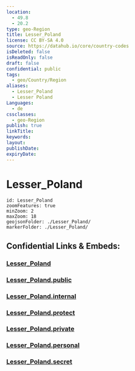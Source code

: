 ```yaml
---
location:
  - 49.8
  - 20.2
type: geo-Region
title: Lesser_Poland
license: CC BY-SA 4.0
source: https://datahub.io/core/country-codes
isDeleted: false
isReadOnly: false
draft: false
confidential: public
tags:
  - geo/Country/Region
aliases:
  - Lesser_Poland
  - Lesser Poland
Languages:
  - de
cssclasses:
  - geo-Region
publish: true
linkTitle:
keywords:
layout:
publishDate:
expiryDate:
---
```


# Lesser_Poland

```leaflet
id: Lesser_Poland
zoomFeatures: true 
minZoom: 2 
maxZoom: 18
geojsonFolder: ./Lesser_Poland/
markerFolder: ./Lesser_Poland/
```


## Confidential Links & Embeds: 

### [Lesser_Poland](/_Standards/Earth/Continent/Europe/Europe~East/Poland/Provinces~Poland/Lesser_Poland.md) 

### [Lesser_Poland.public](/_public/Earth/Continent/Europe/Europe~East/Poland/Provinces~Poland/Lesser_Poland.public.md) 

### [Lesser_Poland.internal](/_internal/Earth/Continent/Europe/Europe~East/Poland/Provinces~Poland/Lesser_Poland.internal.md) 

### [Lesser_Poland.protect](/_protect/Earth/Continent/Europe/Europe~East/Poland/Provinces~Poland/Lesser_Poland.protect.md) 

### [Lesser_Poland.private](/_private/Earth/Continent/Europe/Europe~East/Poland/Provinces~Poland/Lesser_Poland.private.md) 

### [Lesser_Poland.personal](/_personal/Earth/Continent/Europe/Europe~East/Poland/Provinces~Poland/Lesser_Poland.personal.md) 

### [Lesser_Poland.secret](/_secret/Earth/Continent/Europe/Europe~East/Poland/Provinces~Poland/Lesser_Poland.secret.md)

